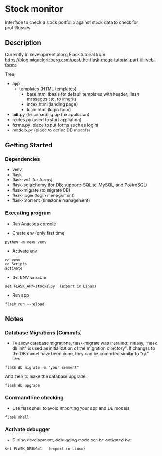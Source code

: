 # Stock monitor

Interface to check a stock portfolio against stock data to check for profit/losses.

## Description

Currently in development along Flask tutorial from https://blog.miguelgrinberg.com/post/the-flask-mega-tutorial-part-iii-web-forms

Tree:

* app
    * templates (HTML templates)
        * base.html (basis for default templates with header, flash messages etc. to inherit)
        * index.html (landing page)
        * login.html (login form)
* __init__.py (helps setting up the appliation)
* routes.py (used to start appliation)
* forms.py (place to put forms such as login)
* models.py (place to define DB models)

## Getting Started

### Dependencies

* venv
* flask
* flask-wtf  (for forms)
* flask-sqlalchemy (for DB; supports SQLite, MySQL, and PostreSQL)
* flask-migrate (to migrate DB)
* flask-login (login management)
* flask-moment (timezone management)

### Executing program

* Run Anacoda console

* Create env (only first time)
```
python -m venv venv
```

* Activate env
```
cd venv
cd Scripts
activate
```

* Set ENV variable
```
set FLASK_APP=stocks.py  (export in Linux)
```

* Run app
```
flask run --reload
```

## Notes

### Database Migrations (Commits)

* To allow database migrations, flask-migrate was installed. Initially, "flask db init" is used as initialization of the migration directory". If changes to the DB model have been done, they can be commited similar to "git" like:
```
flask db migrate -m "your comment"
```
And then to make the database upgrade:
```
flask db upgrade
```

### Command line checking

* Use flask shell to avoid importing your app and DB models
```
flask shell
```

### Activate debugger

* During development, debugging mode can be activated by:
```
set FLASK_DEBUG=1   (export in Linux)
```